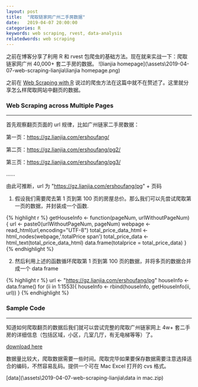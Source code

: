 ```yaml
---
layout: post
title:  "爬取链家网广州二手房数据"
date:   2019-04-07 20:00:00
categories: R
keywords: web scraping, rvest, data-analysis
relatedwords: web scraping
---
```


之前在博客分享了利用 R 和 rvest 包爬虫的基础方法。现在就来实战一下：爬取链家网广州 40,000+ 套二手房的数据。
![lianjia homepage](\assets\2019-04-07-web-scraping-lianjia\lianjia homepage.png)

之前在 [Web Scraping with R](https://wuyuki.github.io/r/2019/03/17/web-scraping.html) 说过的爬虫方法在这篇中就不在赘述了。这里就分享怎么样爬取网站中翻页的数据。

### Web Scraping across Multiple Pages
<hr/>

首先观察翻页页面的 url 规律，比如广州链家二手房数据：

第一页：https://gz.lianjia.com/ershoufang/

第二页：https://gz.lianjia.com/ershoufang/pg2/

第三页：https://gz.lianjia.com/ershoufang/pg3/

......

由此可推断，url 为 "https://gz.lianjia.com/ershoufang/pg" + 页码

1. 假设我们需要爬去第 1 页到第 100 页的房屋总价。那么我们可以先尝试爬取第一页的数据，并封装成一个函数.

{% highlight r %} 
getHouseInfo <- function(pageNum, urlWithoutPageNum) {
  url <- paste0(urlWithoutPageNum, pageNum)
  webpage <- read_html(url,encoding="UTF-8")
  total_price_data_html <- html_nodes(webpage,'.totalPrice span')
  total_price_data <- html_text(total_price_data_html)
  data.frame(totalprice = total_price_data)
}
{% endhighlight %}

2. 然后利用上述的函数循环爬取第 1 页到第 100 页的数据，并将多页的数据合并成一个 data frame

{% highlight r %} 
url <- "https://gz.lianjia.com/ershoufang/pg"
houseInfo <- data.frame()
for (ii in 1:1553){
  houseInfo <- rbind(houseInfo, getHouseInfo(ii, url))
}
{% endhighlight %}

### Sample Code
<hr/>

知道如何爬取翻页的数据后我们就可以尝试完整的爬取广州链家网上 4w+ 套二手房的详细信息（包括区域，小区，几室几厅，有无电梯等等）了。

[download here](\assets\2019-04-07-web-scraping-lianjia\houses.zip)

数据量比较大，爬取数据需要一些时间。爬取完毕如果要保存数据需要注意选择适合的编码，不然容易乱码。提供一个可在 Mac Excel 打开的 cvs 格式。

[data](\assets\2019-04-07-web-scraping-lianjia\data in mac.zip)